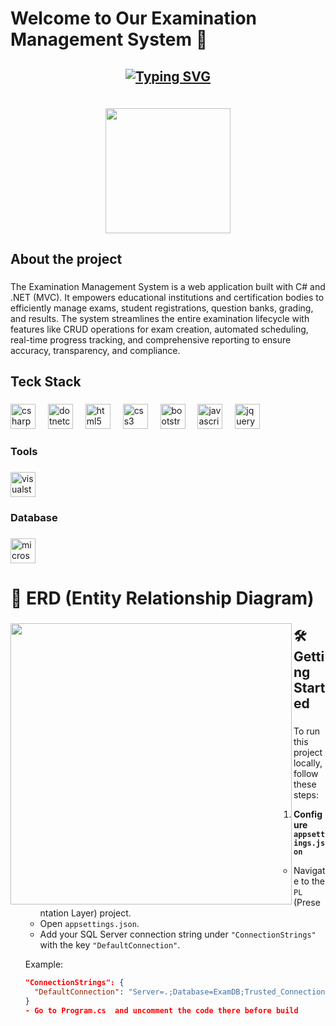 <h1 align="left">Welcome to Our Examination Management System 👋</h1>

###
<h2 align='center'>

[![Typing SVG](https://readme-typing-svg.demolab.com?font=Fira+Code&size=25&pause=1000&color=F77575&center=true&vCenter=true&width=435&lines=Examination+Management+System+;Built+with+.Net+Core+(Mvc))](https://git.io/typing-svg)

</h2>

<br clear="both">

<div align="center">
  <img height="200" src="https://media4.giphy.com/media/v1.Y2lkPTc5MGI3NjExNGZmdWs2NnR0ZWc2ZjN4dWV6ajJyNnJwODB1bDl2dmNva21mdDVobiZlcD12MV9pbnRlcm5hbF9naWZfYnlfaWQmY3Q9Zw/STroE7bTBLTzxQUrZc/giphy.gif"  />
</div>


<h2 align="left">About the project</h2>

###

<p align="left">The Examination Management System is a web application built with C# and .NET (MVC). It empowers educational institutions and certification bodies to efficiently manage exams, student registrations, question banks, grading, and results. The system streamlines the entire examination lifecycle with features like CRUD operations for exam creation, automated scheduling, real-time progress tracking, and comprehensive reporting to ensure accuracy, transparency, and compliance.</p>

###

<h2 align="left">Teck Stack</h2>

###

<div align="left">
  <img src="https://cdn.jsdelivr.net/gh/devicons/devicon/icons/csharp/csharp-original.svg" height="40" alt="csharp logo"  />
  <img width="12" />
  <img src="https://cdn.jsdelivr.net/gh/devicons/devicon/icons/dotnetcore/dotnetcore-original.svg" height="40" alt="dotnetcore logo"  />
  <img width="12" />
  <img src="https://cdn.jsdelivr.net/gh/devicons/devicon/icons/html5/html5-original.svg" height="40" alt="html5 logo"  />
  <img width="12" />
  <img src="https://cdn.jsdelivr.net/gh/devicons/devicon/icons/css3/css3-original.svg" height="40" alt="css3 logo"  />
  <img width="12" />
  <img src="https://cdn.jsdelivr.net/gh/devicons/devicon/icons/bootstrap/bootstrap-original.svg" height="40" alt="bootstrap logo"  />
  <img width="12" />
  <img src="https://cdn.jsdelivr.net/gh/devicons/devicon/icons/javascript/javascript-original.svg" height="40" alt="javascript logo"  />
  <img width="12" />
  <img src="https://cdn.jsdelivr.net/gh/devicons/devicon/icons/jquery/jquery-original.svg" height="40" alt="jquery logo"  />
</div>

###

<h3 align="left">Tools</h3>

###

<div align="left">
  <img src="https://cdn.jsdelivr.net/gh/devicons/devicon/icons/visualstudio/visualstudio-plain.svg" height="40" alt="visualstudio logo"  />
</div>

###

<h3 align="left">Database</h3>

###

<div align="left">
  <img src="https://cdn.jsdelivr.net/gh/devicons/devicon/icons/microsoftsqlserver/microsoftsqlserver-plain.svg" height="40" alt="microsoftsqlserver logo"  />
</div>

###

<h1 align="left">📌 ERD (Entity Relationship Diagram)</h1>

###

<img align="left" height="450" src="https://ik.imagekit.io/woiv2eo8w/NewERD%20(2).png?updatedAt=1746000515135"  />

###

<h2 align="left">🛠️ Getting Started</h2>

###

To run this project locally, follow these steps:

1. **Configure `appsettings.json`**  
   - Navigate to the `PL` (Presentation Layer) project.  
   - Open `appsettings.json`.  
   - Add your SQL Server connection string under `"ConnectionStrings"` with the key `"DefaultConnection"`.

   Example:
   ```json
   "ConnectionStrings": {
     "DefaultConnection": "Server=.;Database=ExamDB;Trusted_Connection=True;MultipleActiveResultSets=true"
   }
   - Go to Program.cs  and uncomment the code there before build 